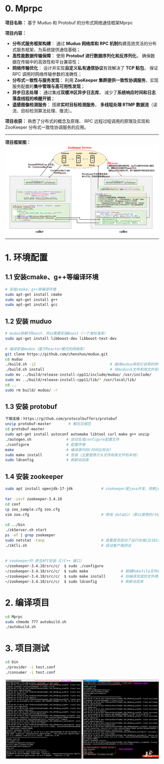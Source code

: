 # 0. Mprpc

**项目名称：** 基于 Muduo 和 Protobuf 的分布式网络通信框架Mprpc

**项目内容：**
- <b>分布式服务框架构建</b>： 通过 <b>Muduo 网络库和 RPC 机制</b>构建高效灵活的分布式服务框架，为系统提供通信基础；
- <b>高性能数据传输保障</b>： 使用 <b>Protobuf 进行数据序列化和反序列化</b>， 确保数据在传输中的高效性和平台兼容性；
- <b>网络传输优化</b>： 设计并实现<b>自定义私有通信协议</b>有效解决了 <b>TCP 粘包</b>， 保证 RPC 调用时网络传输参数的准确性；
- <b>分布式一致性与服务发现</b>： 利用 <b>ZooKeeper 集群提供一致性协调服务</b>，实现服务配置的<b>集中管理与高可用性发现</b>；
- <b>异步日志处理</b>： 通过集成<b>双缓冲区异步日志库</b>， 减少了<b>系统响应时间和日志落盘线程的唤醒开销</b>；
- <b>遥感图像检测服务</b>： 搭建<b>实时目标检测服务</b>， <b>多线程处理 RTMP 数据流</b>（读流、目标检测算法处理、推流）。

**项目收获：** 熟悉了分布式的概念及原理、 RPC 远程过程调用的原理及实现和 ZooKeeper 分布式一致性协调服务的应用。

- - - - - - - - - - - - - - - - - - - - 

**项目框架图：** 
![test](./imgs/项目框架图.png "test")

- - - - - - - - - - - - - - - - - - - - 

# 1. 环境配置
## 1.1 安装cmake、g++等编译环境

```bash
# 安装cmake、g++等编译环境
sudo apt-get install cmake	
sudo apt-get install g++
sudo apt-get install gcc
```


## 1.2 安装 muduo

```bash
# muduo依赖于Boost，所以需要安装Boost（一个准标准库）
sudo apt-get install libboost-dev libboost-test-dev		

# 编译安装muduo（基于Reactor模式的网络库）
git clone https://github.com/chenshuo/muduo.git
cd muduo
./build.sh -j2									# 编译muduo库和它自带的例子（生成的编译文件位于muduo同级目录）
./build.sh install  							# 将muduo头文件和库文件安装到build/release-install-cpp11/lib
sudo mv ../build/release-install-cpp11/include/muduo/ /usr/include/		# 将inlcude（头文件）拷贝到系统目录
sudo mv ../build/release-install-cpp11/lib/* /usr/local/lib/			# 将lib（库文件）拷贝到系统目录
cd ..
sudo rm build/ muduo/ -r
```


## 1.3 安装 protobuf
```bash
下载连接：https://github.com/protocolbuffers/protobuf
unzip protobuf-master        # 解压压缩包
cd protobuf-master
sudo apt-get install autoconf automake libtool curl make g++ unzip     # 安装所需工具（可以单个安装，方便排错）
./autogen.sh                # 自动生成configure配置文件
./configure                 # 配置环境
make                        # 编译源代码(时间比较长)
sudo make install           # 安装（主要是拷贝头文件和库文件到本地）
sudo ldconfig               # 刷新动态库
```

## 1.4 安装 zookeeper
```bash
sudo apt install openjdk-17-jdk             # zookeeper是java开发，依赖jdk

tar -zxvf zookeeper-3.4.10
cd conf
cp zoo_sample.cfg zoo.cfg
vim zoo.cfg                                 # 修改 dataDir（默认使用的/tmp，重启时数据会清空）

cd ../bin
./zkServer.sh start
ps -ef | grep zookeeper
sudo netstat -tanp                          # 查看是否启动了运行在端口2181的java服务
./zkCli.sh                                  # 启动客户端测试


# zookeeper的 原生API安装（C/C++ 接口）
~/zookeeper-3.4.10/src/c/  $ sudo ./configure
~/zookeeper-3.4.10/src/c/  $ sudo make               # 根据Makefile文件编译
~/zookeeper-3.4.10/src/c/  $ sudo make install       # 将编译完成的文件拷贝至 /usr/local/include、lib、bin
~/zookeeper-3.4.10/src/c/  $ sudo ldconfig           # 刷新动态库
```


# 2. 编译项目
```bash
cd Mprpc
sudo chmode 777 autobuild.sh
./autobuild.sh
```


# 3. 项目测试
```bash
cd bin
./provider -i test.conf
./consumer -i test.conf
```
![test](./imgs/test.png "test")

